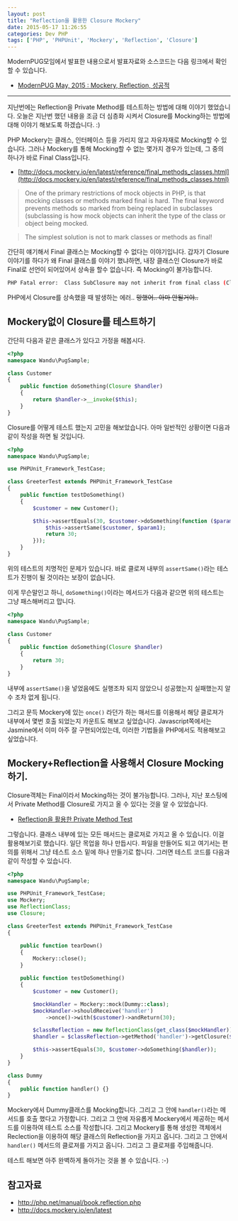 ```yaml
---
layout: post
title: "Reflection을 활용한 Closure Mockery"
date: 2015-05-17 11:26:55
categories: Dev PHP
tags: ['PHP', 'PHPUnit', 'Mockery', 'Reflection', 'Closure']
---
```


ModernPUG모임에서 발표한 내용으로서 발표자료와 소스코드는 다음 링크에서 확인할 수 있습니다.

- [ModernPUG May, 2015 : Mockery, Reflection, 성공적](https://github.com/ModernPUG/meetup/tree/master/2015_05/01_Mockery_Reflection_Successful)

---

지난번에는 Reflection을 Private Method를 테스트하는 방법에 대해 이야기 했었습니다. 오늘은 지난번 했던 내용을 조금 더
심층화 시켜서 Closure를 Mocking하는 방법에 대해 이야기 해보도록 하겠습니다. :)

PHP Mockery는 클래스, 인터페이스 등을 가리지 않고 자유자재로 Mocking할 수 있습니다. 그러나 Mockery를 통해 Mocking할 수
없는 몇가지 경우가 있는데, 그 중의 하나가 바로 Final Class입니다.

- [http://docs.mockery.io/en/latest/reference/final_methods_classes.html](http://docs.mockery.io/en/latest/reference/final_methods_classes.html)

> One of the primary restrictions of mock objects in PHP, is that mocking classes or methods marked final is hard. The
> final keyword prevents methods so marked from being replaced in subclasses (subclassing is how mock objects can
> inherit the type of the class or object being mocked.

> The simplest solution is not to mark classes or methods as final!

간단히 얘기해서 Final 클래스는 Mocking할 수 없다는 이야기입니다. 갑자기 Closure 이야기를 하다가 왜 Final 클래스를
이야기 했냐하면, 내장 클래스인 Closure가 바로 Final로 선언이 되어있어서 상속을 할수 없습니다. 즉 Mocking이
불가능합니다.

```bash
PHP Fatal error:  Class SubClosure may not inherit from final class (Closure) in /Users/wani/Workspace/php/samples/language/closure/inherit.php on line 6
```

PHP에서 Closure를 상속했을 때 발생하는 에러.. ~~망했어.. 아마 안될거야..~~

## Mockery없이 Closure를 테스트하기

간단히 다음과 같은 클래스가 있다고 가정을 해봅시다.

```php
<?php
namespace Wandu\PugSample;

class Customer
{
    public function doSomething(Closure $handler)
    {
        return $handler->__invoke($this);
    }
}
```

Closure를 어떻게 테스트 했는지 고민을 해보았습니다. 아마 일반적인 상황이면 다음과 같이 작성을 하면 될 것입니다.

```php
<?php
namespace Wandu\PugSample;

use PHPUnit_Framework_TestCase;

class GreeterTest extends PHPUnit_Framework_TestCase
{
    public function testDoSomething()
    {
        $customer = new Customer();

        $this->assertEquals(30, $customer->doSomething(function ($param1) use ($customer) {
            $this->assertSame($customer, $param1);
            return 30;
        }));
    }
}
```

위의 테스트의 치명적인 문제가 있습니다. 바로 클로져 내부의 `assertSame()`라는 테스트가 진행이 될 것이라는 보장이
없습니다.

이게 무슨말인고 하니, `doSomething()`이라는 메서드가 다음과 같으면 위의 테스트는 그냥 패스해버리고 맙니다.

```php
<?php
namespace Wandu\PugSample;

class Customer
{
    public function doSomething(Closure $handler)
    {
        return 30;
    }
}
```

내부에 `assertSame()`을 넣었음에도 실행조차 되지 않았으니 성공했는지 실패했는지 알 수 조차 없게 됩니다.

그리고 문득 Mockery에 있는 `once()` 라던가 하는 매서드를 이용해서 해당 클로져가 내부에서 몇번 호출 되었는지 카운트도
해보고 싶었습니다. Javascript쪽에서는 Jasmine에서 이미 아주 잘 구현되어있는데, 이러한 기법들을 PHP에서도 적용해보고
싶었습니다.

## Mockery+Reflection을 사용해서 Closure Mocking하기.

Closure객체는 Final이라서 Mocking하는 것이 불가능합니다. 그러나, 지난 포스팅에서 Private Method를 Closure로 가지고 올
수 있다는 것을 알 수 있었습니다.

- [Reflection을 활용한 Private Method Test](http://blog.wani.kr/dev/php/mockery-reflection)

그렇습니다. 클래스 내부에 있는 모든 매서드는 클로져로 가지고 올 수 있습니다. 이걸 활용해보기로 했습니다. 일단 목업을
하나 만듭시다. 파일을 만들어도 되고 여기서는 편의를 위해서 그냥 테스트 소스 밑에 하나 만들기로 합니다. 그러면 테스트
코드를 다음과 같이 작성할 수 있습니다.

```php
<?php
namespace Wandu\PugSample;

use PHPUnit_Framework_TestCase;
use Mockery;
use ReflectionClass;
use Closure;

class GreeterTest extends PHPUnit_Framework_TestCase
{

    public function tearDown()
    {
        Mockery::close();
    }

    public function testDoSomething()
    {
        $customer = new Customer();

        $mockHandler = Mockery::mock(Dummy::class);
        $mockHandler->shouldReceive('handler')
            ->once()->with($customer)->andReturn(30);

        $classReflection = new ReflectionClass(get_class($mockHandler));
        $handler = $classReflection->getMethod('handler')->getClosure($mockHandler);

        $this->assertEquals(30, $customer->doSomething($handler));
    }
}

class Dummy
{
    public function handler() {}
}
```

Mockery에서 Dummy클래스를 Mocking합니다. 그리고 그 안에 `handler()`라는 메서드를 호출 했다고 가정합니다. 그리고 그
안에 자유롭게 Mockery에서 제공하는 메서드를 이용하여 테스트 소스를 작성합니다. 그리고 Mockery를 통해 생성한 객체에서
Reclection을 이용하여 해당 클래스의 Reflection을 가지고 옵니다. 그리고 그 안에서 `handler()` 메서드의 클로져를 가지고
옵니다. 그리고 그 클로져를 주입해줍니다.

테스트 해보면 아주 완벽하게 돌아가는 것을 볼 수 있습니다. :-)

## 참고자료

- http://php.net/manual/book.reflection.php
- http://docs.mockery.io/en/latest

